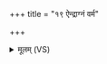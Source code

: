 +++
title = "१९ ऐन्द्राग्नं वर्म"

+++
<details><summary>मूलम् (VS)</summary>

ऐ॑न्द्रा॒ग्नं वर्म॑ बहु॒लं यदु॒ग्रं विश्वे॑ दे॒वा नाति॒विध्य॑न्ति॒ सर्वे॑। तन्मे॑ त॒न्वं᳡ त्रायतां स॒र्वतो॑ बृ॒हदायु॑ष्माञ्ज॒रद॑ष्टि॒र्यथासा॑नि ॥
</details>